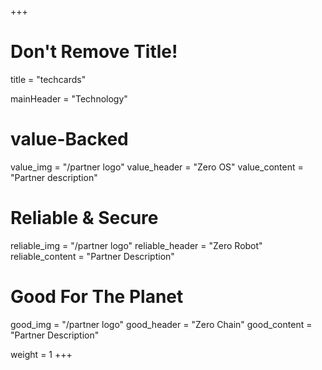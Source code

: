 +++
# Don't Remove Title!
title = "techcards"

mainHeader = "Technology"

# value-Backed
value_img = "/partner logo"
value_header = "Zero OS"
value_content = "Partner description"

# Reliable & Secure
reliable_img = "/partner logo"
reliable_header = "Zero Robot"
reliable_content = "Partner Description"

# Good For The Planet
good_img = "/partner logo"
good_header = "Zero Chain"
good_content = "Partner Description"

weight = 1
+++
